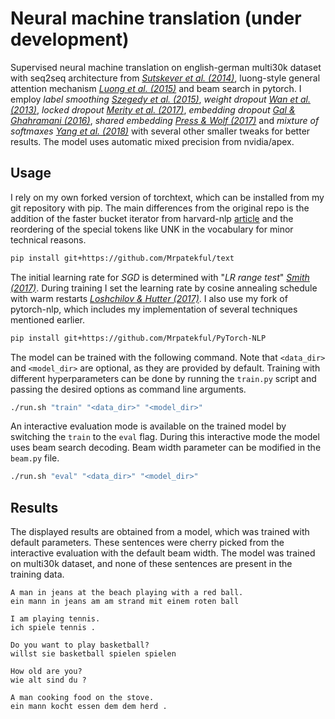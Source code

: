 # Neural machine translation (under development)

Supervised neural machine translation on english-german multi30k
dataset with seq2seq architecture from *[Sutskever et al. (2014)](https://arxiv.org/pdf/1409.3215.pdf)*, luong-style general attention
mechanism *[Luong et al. (2015)](https://arxiv.org/pdf/1508.04025.pdf)* and beam search in pytorch. I employ *label smoothing [Szegedy et al. (2015)](https://arxiv.org/pdf/1512.00567.pdf)*, *weight dropout* *[Wan et al. (2013)](https://cs.nyu.edu/~wanli/dropc/dropc.pdf)*, *locked dropout [Merity et al. (2017)](https://arxiv.org/pdf/1708.02182.pdf)*, *embedding dropout [Gal & Ghahramani (2016)](https://arxiv.org/pdf/1512.05287.pdf)*, *shared embedding [Press & Wolf (2017)](https://arxiv.org/pdf/1608.05859.pdf)* and
*mixture of softmaxes [Yang et al. (2018)](https://arxiv.org/pdf/1711.03953.pdf)* with several other smaller tweaks for better results. The model uses automatic mixed precision from nvidia/apex.

## Usage

I rely on my own forked version of torchtext, which can be installed from my git repository with pip. The main differences from the original repo is the addition of the faster bucket iterator from harvard-nlp [article](http://nlp.seas.harvard.edu/2018/04/03/attention.html) and the reordering of the special tokens like UNK in the vocabulary for minor technical reasons.

```bash
pip install git+https://github.com/Mrpatekful/text
```

The initial learning rate for *SGD* is determined with "*LR range test*" *[Smith (2017)](https://arxiv.org/pdf/1506.01186.pdf)*. During training I set the learning rate by cosine annealing schedule with warm restarts *[Loshchilov & Hutter (2017)](https://arxiv.org/pdf/1608.03983.pdf)*. I also use my fork of pytorch-nlp, which includes my implementation of several techniques mentioned earlier.

```bash
pip install git+https://github.com/Mrpatekful/PyTorch-NLP
```

The model can be trained with the following command.
Note that `<data_dir>` and `<model_dir>` are optional,
as they are provided by default. Training with different hyperparameters can be done by running the `train.py` script and passing the desired options as command line arguments.

```bash
./run.sh "train" "<data_dir>" "<model_dir>"
```

An interactive evaluation mode is available on the trained model by
switching the `train` to the `eval` flag. During this interactive mode the model uses beam search decoding. Beam width parameter can be modified in the `beam.py` file.

```bash
./run.sh "eval" "<data_dir>" "<model_dir>"
```

## Results

The displayed results are obtained from a model, which was trained with default parameters. These sentences were cherry picked from the interactive evaluation with the default beam width. The model was trained on multi30k dataset, and none of these sentences are present in the training data.

```text
A man in jeans at the beach playing with a red ball.
ein mann in jeans am am strand mit einem roten ball
```

```text
I am playing tennis.
ich spiele tennis .
```

```text
Do you want to play basketball?
willst sie basketball spielen spielen
```

```text
How old are you?
wie alt sind du ?
```

```text
A man cooking food on the stove.
ein mann kocht essen dem dem herd .
```

